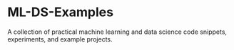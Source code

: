 # ML-DS-Examples
A collection of practical machine learning and data science code snippets, experiments, and example projects.
